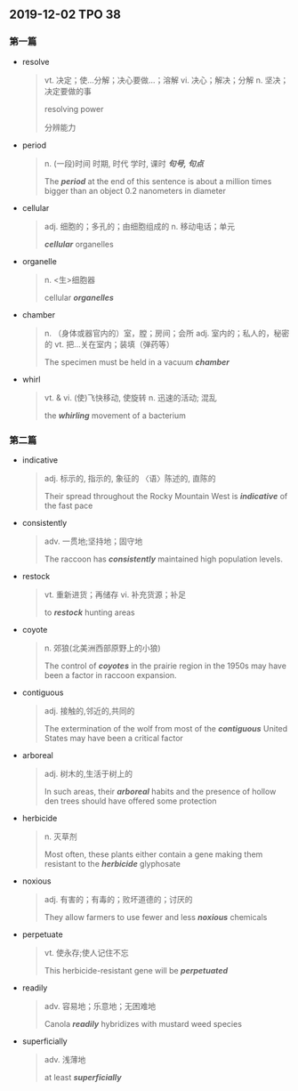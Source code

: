 ## 2019-12-02 TPO 38

### 第一篇

* resolve

  > vt. 决定；使…分解；决心要做…；溶解
  > vi. 决心；解决；分解
  > n. 坚决；决定要做的事
  >
  > resolving power
  >
  > 分辨能力

* period

  > n. (一段)时间
  > 时期, 时代
  > 学时, 课时
  > ***句号, 句点***
  >
  > The ***period*** at the end of this sentence is about a million times bigger than an object 0.2 nanometers in diameter

* cellular

  > adj. 细胞的；多孔的；由细胞组成的
  > n. 移动电话；单元
  >
  > ***cellular*** organelles

* organelle

  > n. <生>细胞器
  >
  > cellular ***organelles***

* chamber

  > n. （身体或器官内的）室，膛；房间；会所
  > adj. 室内的；私人的，秘密的
  > vt. 把…关在室内；装填（弹药等）
  >
  > The specimen must be held in a vacuum ***chamber***

* whirl

  > vt. & vi. (使)飞快移动, 使旋转
  > n. 迅速的活动; 混乱
  >
  > the ***whirling*** movement of a bacterium

### 第二篇

* indicative 

  > adj. 标示的, 指示的, 象征的
  > 〈语〉陈述的, 直陈的
  >
  > Their spread throughout the Rocky Mountain West is ***indicative*** of the fast pace

* consistently 

  > adv. 一贯地;坚持地；固守地
  >
  > The raccoon has ***consistently*** maintained high population levels.

* restock

  > vt. 重新进货；再储存
  > vi. 补充货源；补足
  >
  > to ***restock*** hunting areas

* coyote

  > n. 郊狼(北美洲西部原野上的小狼)
  >
  > The control of ***coyotes*** in the prairie region in the 1950s may have been a factor in raccoon expansion.

* contiguous 

  > adj. 接触的,邻近的,共同的
  >
  > The extermination of the wolf from most of the ***contiguous*** United States may have been a critical factor

* arboreal 

  > adj. 树木的,生活于树上的
  >
  > In such areas, their ***arboreal*** habits and the presence of hollow den trees should have offered some protection

* herbicide

  > n. 灭草剂
  >
  > Most often, these plants either contain a gene making them resistant to the ***herbicide*** glyphosate 

* noxious

  > adj. 有害的；有毒的；败坏道德的；讨厌的
  >
  > They allow farmers to use fewer and less ***noxious*** chemicals

* perpetuate

  > vt. 使永存;使人记住不忘
  >
  > This herbicide-resistant gene will be ***perpetuated***

* readily

  > adv. 容易地；乐意地；无困难地
  >
  > Canola ***readily*** hybridizes with mustard weed species

* superficially

  > adv. 浅薄地
  >
  > at least ***superficially***

